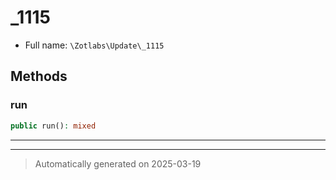 
# _1115





* Full name: `\Zotlabs\Update\_1115`




## Methods


### run



```php
public run(): mixed
```












***


***
> Automatically generated on 2025-03-19
